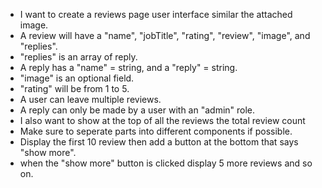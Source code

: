 - I want to create a reviews page user interface similar the attached image.
- A review will have a "name", "jobTitle", "rating", "review", "image", and "replies".
- "replies" is an array of reply.
- A reply has a "name" = string, and a "reply" = string.
- "image" is an optional field.
- "rating" will be from 1 to 5.
- A user can leave multiple reviews.
- A reply can only be made by a user with an "admin" role.
- I also want to show at the top of all the reviews the total review count
- Make sure to seperate parts into different components if possible.
- Display the first 10 review then add a button at the bottom that says "show more".
- when the "show more" button is clicked display 5 more reviews and so on.
